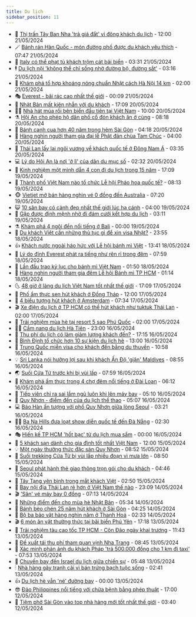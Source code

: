 ```yaml
---
title: Du lịch
sidebar_position: 11
---
```


<!-- vnexpress-du-lich:START -->
- 💂 [Thị trấn Tây Ban Nha &#39;trả giá đắt&#39; vì đông khách du lịch](https://vnexpress.net/thi-tran-tay-ban-nha-tra-gia-dat-vi-dong-khach-du-lich-4748570.html) - 12:00 21/05/2024
- 🪄 [Bánh rán Hàn Quốc - món đường phố được du khách yêu thích](https://vnexpress.net/banh-ran-han-quoc-mon-duong-pho-duoc-du-khach-yeu-thich-4747803.html) - 07:47 21/05/2024
- 🦅 [Italy có thể phạt tù khách trộm cát bãi biển](https://vnexpress.net/italy-co-the-phat-tu-khach-trom-cat-bai-bien-4748553.html) - 03:31 21/05/2024
- 🕴 [Du lịch nội &#39;không thể chỉ sống nhờ đường bộ, đường sắt&#39;](https://vnexpress.net/du-lich-noi-khong-the-chi-song-nho-duong-bo-duong-sat-4744860.html) - 03:16 21/05/2024
- 👀 [Khám phá tổ hợp khoáng nóng chuẩn Nhật cách Hà Nội 14 km](https://vnexpress.net/kham-pha-to-hop-khoang-nong-chuan-nhat-cach-ha-noi-14-km-4748452.html) - 02:00 21/05/2024
- 🎭 [Everest - bãi rác cao nhất thế giới](https://vnexpress.net/everest-bai-rac-cao-nhat-the-gioi-4748123.html) - 00:09 21/05/2024
- 🦒 [Nhật Bản mất kiên nhẫn với du khách](https://vnexpress.net/nhat-ban-mat-kien-nhan-voi-du-khach-4748273.html) - 17:09 20/05/2024
- 👨‍🏫 [Nhà hát múa rối bên biển đầu tiên tại Việt Nam](https://vnexpress.net/nha-hat-mua-roi-ben-bien-dau-tien-tai-viet-nam-4748354.html) - 10:00 20/05/2024
- ⚗️ [Hội An cho phép hộ dân phố cổ đón khách ăn ở cùng](https://vnexpress.net/hoi-an-cho-phep-ho-dan-pho-co-don-khach-an-o-cung-4748282.html) - 08:18 20/05/2024
- 🥸 [Bánh canh cua hơn 40 năm trong hẻm Sài Gòn](https://vnexpress.net/banh-canh-cua-hon-40-nam-trong-hem-sai-gon-4747009.html) - 04:18 20/05/2024
- 🤠 [Hàng nghìn người tham gia đại lễ Phật đản chùa Tam Chúc](https://vnexpress.net/hang-nghin-nguoi-tham-gia-dai-le-phat-dan-chua-tam-chuc-4748119.html) - 04:00 20/05/2024
- 🚀 [Thái Lan lấy lại ngôi vương về khách quốc tế ở Đông Nam Á](https://vnexpress.net/thai-lan-lay-lai-ngoi-vuong-ve-khach-quoc-te-o-dong-nam-a-4748124.html) - 03:35 20/05/2024
- 💻 [Lý do Hội An là nơi &#39;ở lì&#39; của dân du mục số](https://vnexpress.net/ly-do-hoi-an-la-noi-o-li-cua-dan-du-muc-so-4747283.html) - 02:32 20/05/2024
- 💼 [Kinh nghiệm một mình dẫn 4 con đi du lịch trong 15 năm](https://vnexpress.net/kinh-nghiem-mot-minh-dan-4-con-di-du-lich-trong-15-nam-4747924.html) - 17:09 19/05/2024
- 🤡 [Thành phố Việt Nam nào tổ chức Lễ hội Pháo hoa quốc tế?](https://vnexpress.net/thanh-pho-viet-nam-nao-to-chuc-le-hoi-phao-hoa-quoc-te-4747783.html) - 08:13 19/05/2024
- 🐵 [Vietjet mở bán hàng nghìn vé 0 đồng đến Australia](https://vnexpress.net/vietjet-mo-ban-hang-nghin-ve-0-dong-den-australia-4747911.html) - 07:20 19/05/2024
- 😺 [10 sân bay có cảnh đẹp nhất thế giới lúc hạ cánh](https://vnexpress.net/10-san-bay-co-canh-dep-nhat-the-gioi-luc-ha-canh-4747722.html) - 04:00 19/05/2024
- 🌈 [Gặp được định mệnh nhờ đi đám cưới kết hợp du lịch](https://vnexpress.net/gap-duoc-dinh-menh-nho-di-dam-cuoi-ket-hop-du-lich-4747798.html) - 03:11 19/05/2024
- ⚗️ [Khám phá 4 ngôi đền nổi tiếng ở Bali](https://vnexpress.net/kham-pha-4-ngoi-den-noi-tieng-o-bali-4746502.html) - 00:00 19/05/2024
- 👀 [Du khách Việt cần những thủ tục gì để xin visa Nhật?](https://vnexpress.net/du-khach-viet-can-nhung-thu-tuc-gi-de-xin-visa-nhat-4747425.html) - 23:55 18/05/2024
- 👍 [Khách nước ngoài háo hức với Lễ hội bánh mì Việt](https://vnexpress.net/khach-nuoc-ngoai-hao-huc-voi-le-hoi-banh-mi-viet-4747741.html) - 13:41 18/05/2024
- 💄 [Lý do đỉnh Everest phát ra tiếng như rên rỉ trong đêm](https://vnexpress.net/ly-do-dinh-everest-phat-ra-tieng-nhu-ren-ri-trong-dem-4747668.html) - 07:59 18/05/2024
- 🥷 [Lần đầu trao kỷ lục cho bánh mì Việt Nam](https://vnexpress.net/lan-dau-trao-ky-luc-cho-banh-mi-viet-nam-4747519.html) - 01:50 18/05/2024
- 📝 [Hàng nghìn người tham gia đêm Lễ hội Bánh mì TP HCM](https://vnexpress.net/hang-nghin-nguoi-tham-gia-dem-le-hoi-banh-mi-tp-hcm-4747508.html) - 01:14 18/05/2024
- 🌜 [48 giờ ở làng du lịch Việt Nam tốt nhất thế giới](https://vnexpress.net/48-gio-o-lang-du-lich-viet-nam-tot-nhat-the-gioi-4743889.html) - 17:09 17/05/2024
- 📝 [Phố ẩm thực sen hút khách ở Đồng Tháp](https://vnexpress.net/pho-am-thuc-sen-hut-khach-o-dong-thap-4747071.html) - 12:00 17/05/2024
- 🧰 [4 biểu tượng hút khách ở Amsterdam](https://vnexpress.net/4-bieu-tuong-hut-khach-o-amsterdam-4747136.html) - 07:34 17/05/2024
- 🎬 [Xe điện du lịch ở TP HCM có thể hút khách như tuktuk Thái Lan](https://vnexpress.net/xe-dien-du-lich-o-tp-hcm-co-the-hut-khach-nhu-tuktuk-thai-lan-4746303.html) - 02:00 17/05/2024
- 🧐 [Trải nghiệm mùa hè tại resort 5 sao Phú Quốc](https://vnexpress.net/trai-nghiem-mua-he-tai-resort-5-sao-phu-quoc-4746362.html) - 02:00 17/05/2024
- 👨‍🏫 [Cẩm nang du lịch Hà Tiên](https://vnexpress.net/cam-nang-du-lich-ha-tien-4745763.html) - 23:00 16/05/2024
- 🦣 [Thu phí du lịch có làm giảm lượng khách đến?](https://vnexpress.net/thu-phi-du-lich-co-lam-giam-luong-khach-den-4746745.html) - 17:15 16/05/2024
- 🌋 [Bình Định tổ chức hơn 10 sự kiện du lịch hè](https://vnexpress.net/binh-dinh-to-chuc-hon-10-su-kien-du-lich-he-4746826.html) - 13:00 16/05/2024
- 🦄 [Trung Quốc miễn visa cho khách đến bằng du thuyền](https://vnexpress.net/trung-quoc-mien-visa-cho-khach-den-bang-du-thuyen-4746912.html) - 10:58 16/05/2024
- 💡 [Sri Lanka nói hưởng lợi sau khi khách Ấn Độ &#39;giận&#39; Maldives](https://vnexpress.net/sri-lanka-noi-huong-loi-sau-khi-khach-an-do-gian-maldives-4746631.html) - 08:55 16/05/2024
- 🌏 [Suối Cửa Tử trước khi bị vùi lấp](https://vnexpress.net/suoi-cua-tu-truoc-khi-bi-vui-lap-4746467.html) - 07:59 16/05/2024
- 💂 [Khám phá ẩm thực trong 4 chợ đêm nổi tiếng ở Đài Loan](https://vnexpress.net/kham-pha-am-thuc-trong-4-cho-dem-noi-tieng-o-dai-loan-4745815.html) - 06:12 16/05/2024
- 🤩 [Tiếp viên chỉ ra sai lầm ngủ luôn khi lên máy bay](https://vnexpress.net/tiep-vien-chi-ra-sai-lam-ngu-luon-khi-len-may-bay-4746429.html) - 05:10 16/05/2024
- 💪 [Quy Nhơn - điểm đến của du lịch thể thao](https://vnexpress.net/quy-nhon-diem-den-cua-du-lich-the-thao-4746285.html) - 05:07 16/05/2024
- 💻 [Báo Hàn ấn tượng với phố Quy Nhơn giữa lòng Seoul](https://vnexpress.net/bao-han-an-tuong-voi-pho-quy-nhon-giua-long-seoul-4746504.html) - 03:21 16/05/2024
- 🧑‍💻 [Ba Na Hills đưa loạt show diễn quốc tế đến Đà Nẵng](https://vnexpress.net/ba-na-hills-dua-loat-show-dien-quoc-te-den-da-nang-4746384.html) - 02:30 16/05/2024
- 🎭 [Hiến kế TP HCM &#39;hốt bạc&#39; từ du lịch mua sắm](https://vnexpress.net/hien-ke-tp-hcm-hot-bac-tu-du-lich-mua-sam-4743455.html) - 00:00 16/05/2024
- 🧐 [5 khách sạn dành cho gia đình tốt nhất Việt Nam](https://vnexpress.net/5-khach-san-danh-cho-gia-dinh-tot-nhat-viet-nam-4746322.html) - 12:00 15/05/2024
- 💡 [Một ngày thưởng thức đặc sản Quy Nhơn](https://vnexpress.net/mot-ngay-thuong-thuc-dac-san-quy-nhon-4743500.html) - 08:52 15/05/2024
- 🌊 [Suối trekking Cửa Tử bị vùi lấp nhiều đoạn vì mưa lớn](https://vnexpress.net/suoi-trekking-cua-tu-bi-vui-lap-nhieu-doan-vi-mua-lon-4746271.html) - 08:50 15/05/2024
- 🎃 [Seoul phát hành thẻ giao thông trọn gói cho du khách](https://vnexpress.net/seoul-phat-hanh-the-giao-thong-tron-goi-cho-du-khach-4746206.html) - 04:46 15/05/2024
- 🧠 [Tây Tạng yên bình trong mắt khách Việt](https://vnexpress.net/tay-tang-yen-binh-trong-mat-khach-viet-4745346.html) - 02:50 15/05/2024
- 💄 [Bay nội địa Thái Lan rẻ hơn ở Việt Nam thế nào](https://vnexpress.net/bay-noi-dia-thai-lan-re-hon-o-viet-nam-the-nao-4745733.html) - 23:09 14/05/2024
- 🎬 [&#39;Săn&#39; vé máy bay 0 đồng](https://vnexpress.net/san-ve-may-bay-0-dong-4745611.html) - 07:13 14/05/2024
- 🐻 [Những điểm đến cho mùa hè Nhật Bản](https://vnexpress.net/nhung-diem-den-cho-mua-he-nhat-ban-4745344.html) - 05:34 14/05/2024
- 🌝 [Bánh bèo chén 25 năm hút khách ở Sài Gòn](https://vnexpress.net/banh-beo-chen-25-nam-hut-khach-o-sai-gon-4745181.html) - 04:25 14/05/2024
- 🤩 [Bộ ba bảo vật hàng nghìn năm ở Thanh Hoá](https://vnexpress.net/bo-ba-bao-vat-hang-nghin-nam-o-thanh-hoa-4744091.html) - 02:33 14/05/2024
- 🎬 [6 món ăn vặt thưởng thức tại bãi biển Phú Yên](https://vnexpress.net/6-mon-an-vat-thuong-thuc-tai-bai-bien-phu-yen-4745214.html) - 17:18 13/05/2024
- 🦩 [Trải nghiệm tàu cao tốc TP HCM - Côn Đảo ngày khai trương](https://vnexpress.net/trai-nghiem-tau-cao-toc-tp-hcm-con-dao-ngay-khai-truong-4745521.html) - 11:43 13/05/2024
- 🦍 [Đề xuất tái thu phí tham quan vịnh Nha Trang](https://vnexpress.net/de-xuat-tai-thu-phi-tham-quan-vinh-nha-trang-4745481.html) - 08:45 13/05/2024
- 👀 [Xác minh phản ánh du khách Pháp &#39;trả 500.000 đồng cho 1 km đi taxi&#39;](https://vnexpress.net/xac-minh-phan-anh-du-khach-phap-tra-500-000-dong-cho-1-km-di-taxi-4745430.html) - 07:53 13/05/2024
- 🧰 [Chuyến bay đến Israel du lịch giữa chiến sự](https://vnexpress.net/chuyen-bay-den-israel-du-lich-giua-chien-su-4745149.html) - 05:48 13/05/2024
- 🕯 [Nhà hàng gây tranh cãi vì bán trứng bạch tuộc sống](https://vnexpress.net/nha-hang-gay-tranh-cai-vi-ban-trung-bach-tuoc-song-4745238.html) - 02:41 13/05/2024
- 👍 [Du lịch hè vẫn &#39;né&#39; đường bay](https://vnexpress.net/du-lich-he-van-ne-duong-bay-4744157.html) - 00:00 13/05/2024
- 😎 [Đảo Philippines nổi tiếng với chữa bệnh bằng phép thuật](https://vnexpress.net/dao-philippines-noi-tieng-voi-chua-benh-bang-phep-thuat-4744895.html) - 17:00 12/05/2024
- 🐘 [Tiệm phở Sài Gòn vào top nhà hàng mới tốt nhất thế giới](https://vnexpress.net/tiem-pho-sai-gon-vao-top-nha-hang-moi-tot-nhat-the-gioi-4744914.html) - 03:40 12/05/2024<!-- vnexpress-du-lich:END -->
